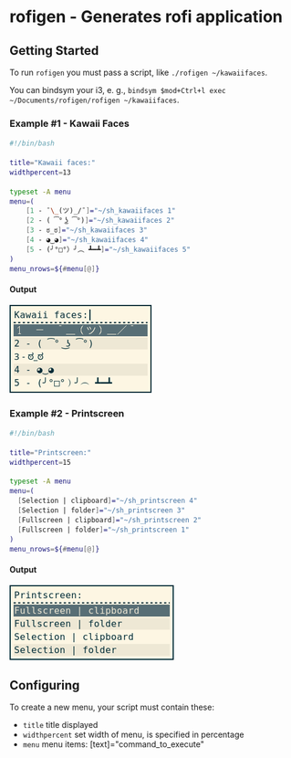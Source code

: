# rofigen - Generates rofi application

## Getting Started

To run `rofigen` you must pass a script, like `./rofigen ~/kawaiifaces`.

You can bindsym your i3, e. g., `bindsym $mod+Ctrl+l exec ~/Documents/rofigen/rofigen ~/kawaiifaces`.

### Example #1 - Kawaii Faces

```bash
#!/bin/bash

title="Kawaii faces:"
widthpercent=13

typeset -A menu
menu=(
    [1 - ¯\_(ツ)_/¯]="~/sh_kawaiifaces 1"
    [2 - ( ͡° ͜ʖ ͡°)]="~/sh_kawaiifaces 2"
    [3 - ಠ_ಠ]="~/sh_kawaiifaces 3"
    [4 - ◕‿◕]="~/sh_kawaiifaces 4"
    [5 - (╯°□°）╯︵ ┻━┻]="~/sh_kawaiifaces 5"
)
menu_nrows=${#menu[@]}
```

#### Output

![Menu-kawaii](images/example1-1.png)

### Example #2 - Printscreen

```bash
#!/bin/bash

title="Printscreen:"
widthpercent=15

typeset -A menu
menu=(
  [Selection | clipboard]="~/sh_printscreen 4"
  [Selection | folder]="~/sh_printscreen 3"
  [Fullscreen | clipboard]="~/sh_printscreen 2"
  [Fullscreen | folder]="~/sh_printscreen 1"
)
menu_nrows=${#menu[@]}
```

#### Output

![Menu-print](images/example2-1.png)

## Configuring

To create a new menu, your script must contain these:

- `title` title displayed
- `widthpercent` set width of menu, is specified in percentage
- `menu` menu items: [text]="command_to_execute"
